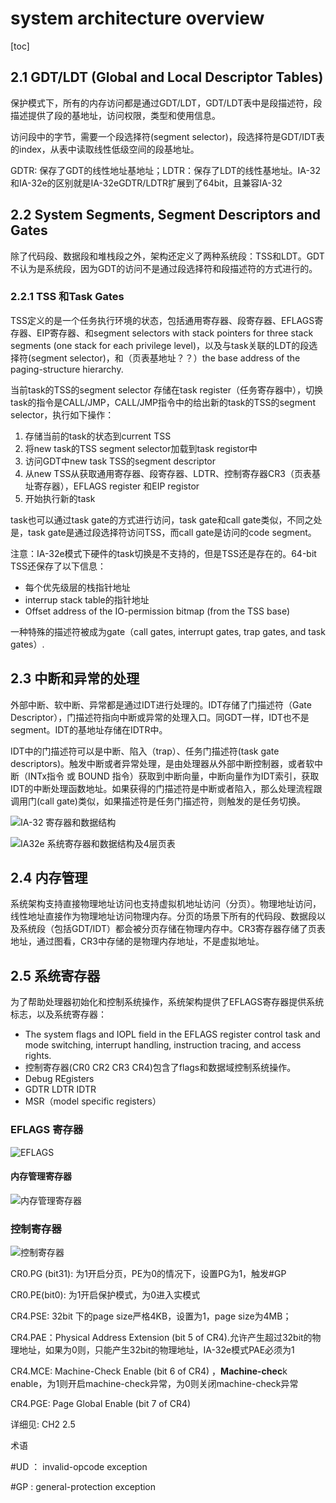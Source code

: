 # system architecture overview

[toc]
## 2.1 GDT/LDT (Global and Local Descriptor Tables)



保护模式下，所有的内存访问都是通过GDT/LDT，GDT/LDT表中是段描述符，段描述提供了段的基地址，访问权限，类型和使用信息。

访问段中的字节，需要一个段选择符(segment selector)，段选择符是GDT/IDT表的index，从表中读取线性低级空间的段基地址。

GDTR: 保存了GDT的线性地址基地址；LDTR：保存了LDT的线性基地址。IA-32 和IA-32e的区别就是IA-32eGDTR/LDTR扩展到了64bit，且兼容IA-32



## 2.2 System Segments, Segment Descriptors and Gates

除了代码段、数据段和堆栈段之外，架构还定义了两种系统段：TSS和LDT。GDT不认为是系统段，因为GDT的访问不是通过段选择符和段描述符的方式进行的。


### 2.2.1 TSS 和Task Gates

TSS定义的是一个任务执行环境的状态，包括通用寄存器、段寄存器、EFLAGS寄存器、EIP寄存器、和segment selectors with stack pointers for three stack segments (one stack for each privilege level)，以及与task关联的LDT的段选择符(segment selector)，和（页表基地址？？）the base address of the paging-structure hierarchy.

当前task的TSS的segment selector 存储在task register（任务寄存器中），切换task的指令是CALL/JMP，CALL/JMP指令中的给出新的task的TSS的segment selector，执行如下操作：
1. 存储当前的task的状态到current TSS
2. 将new task的TSS segment selector加载到task registor中
3.  访问GDT中new task TSS的segment descriptor
4.  从new TSS从获取通用寄存器、段寄存器、LDTR、控制寄存器CR3（页表基址寄存器），EFLAGS register 和EIP registor
5.  开始执行新的task

task也可以通过task gate的方式进行访问，task gate和call gate类似，不同之处是，task gate是通过段选择符访问TSS，而call gate是访问的code segment。

注意：IA-32e模式下硬件的task切换是不支持的，但是TSS还是存在的。64-bit TSS还保存了以下信息：

* 每个优先级层的栈指针地址
* interrup stack table的指针地址
* Offset address of the IO-permission bitmap (from the TSS base)

一种特殊的描述符被成为gate（call gates, interrupt gates, trap gates, and task gates）.

## 2.3 中断和异常的处理

外部中断、软中断、异常都是通过IDT进行处理的。IDT存储了门描述符（Gate Descriptor），门描述符指向中断或异常的处理入口。同GDT一样，IDT也不是segment。IDT的基地址存储在IDTR中。

IDT中的门描述符可以是中断、陷入（trap）、任务门描述符(task gate descriptors)。触发中断或者异常处理，是由处理器从外部中断控制器，或者软中断（INTx指令 或 BOUND 指令）获取到中断向量，中断向量作为IDT索引，获取IDT的中断处理函数地址。如果获得的门描述符是中断或者陷入，那么处理流程跟调用门(call gate)类似，如果描述符是任务门描述符，则触发的是任务切换。


![IA-32 寄存器和数据结构](imgs\img-1-IA32-regs-ds)

![IA32e 系统寄存器和数据结构及4层页表](imgs\img-2-IA32e-4-Level-paging)

## 2.4 内存管理

系统架构支持直接物理地址访问也支持虚拟机地址访问（分页）。物理地址访问，线性地址直接作为物理地址访问物理内存。分页的场景下所有的代码段、数据段以及系统段（包括GDT/IDT）都会被分页存储在物理内存中。CR3寄存器存储了页表地址，通过图看，CR3中存储的是物理内存地址，不是虚拟地址。

## 2.5 系统寄存器
为了帮助处理器初始化和控制系统操作，系统架构提供了EFLAGS寄存器提供系统标志，以及系统寄存器：

- The system flags and IOPL field in the EFLAGS register control task and mode switching, interrupt handling, instruction tracing, and access rights.
- 控制寄存器(CR0 CR2 CR3 CR4)包含了flags和数据域控制系统操作。
- Debug REgisters
- GDTR LDTR IDTR 
- MSR（model specific registers）

### EFLAGS 寄存器

![EFLAGS](imgs\elfags.png)

####  内存管理寄存器

![内存管理寄存器](imgs\mmr.png)


### 控制寄存器

![控制寄存器](imgs\CRs.png)



CR0.PG (bit31): 为1开启分页，PE为0的情况下，设置PG为1，触发#GP

CR0.PE(bit0): 为1开启保护模式，为0进入实模式

CR4.PSE: 32bit 下的page size严格4KB，设置为1，page size为4MB；

CR4.PAE：Physical Address Extension (bit 5 of CR4).允许产生超过32bit的物理地址，如果为0则，只能产生32bit的物理地址，IA-32e模式PAE必须为1

CR4.MCE: Machine-Check Enable (bit 6 of CR4) ，**Machine-chec**k enable，为1则开启machine-check异常，为0则关闭machine-check异常

CR4.PGE: Page Global Enable (bit 7 of CR4)

详细见: CH2 2.5

术语

#UD ： invalid-opcode exception

#GP : general-protection exception
